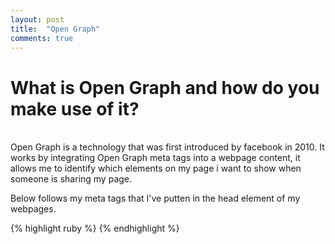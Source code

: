 ```yaml
---
layout: post
title:  "Open Graph"
comments: true
---
```

# What is Open Graph and how do you make use of it?

<br>
Open Graph is a technology that was first introduced by facebook in 2010. It works by integrating Open Graph meta tags into a webpage content, it allows me to identify which elements on my page i want to show when someone is sharing my page.

Below follows my meta tags that I've putten in the head element of my webpages.

{% highlight ruby %}
  <meta property="og:title" content="Open Graph" />
  <meta property="og:type" content="website" />
  <meta property="og:url" content="http://netxe.github.io/" />
  <meta property="og:image" content="/assets/open-graph.png" />
{% endhighlight %}


